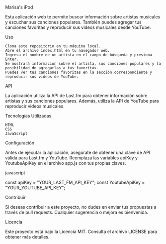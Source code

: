 Marisa's iPod

Esta aplicación web te permite buscar información sobre artistas musicales y escuchar sus canciones populares. También puedes agregar tus canciones favoritas y reproducir sus videos musicales desde YouTube.

Uso

    Clona este repositorio en tu máquina local.
    Abre el archivo index.html en tu navegador web.
    Ingresa el nombre de un artista en el campo de búsqueda y presiona Enter.
    Se mostrará información sobre el artista, sus canciones populares y la posibilidad de agregarlas a tus favoritas.
    Puedes ver tus canciones favoritas en la sección correspondiente y reproducir sus videos de YouTube.

API

La aplicación utiliza la API de Last.fm para obtener información sobre artistas y sus canciones populares. Además, utiliza la API de YouTube para reproducir videos musicales.


Tecnologías Utilizadas

    HTML
    CSS
    JavaScript

Configuración

Antes de ejecutar la aplicación, asegúrate de obtener una clave de API válida para Last.fm y YouTube. Reemplaza las variables apiKey y YoutubeApiKey en el archivo app.js con tus propias claves.

javascript

const apiKey = "YOUR_LAST_FM_API_KEY";
const YoutubeApiKey = "YOUR_YOUTUBE_API_KEY";

Contribuir

Si deseas contribuir a este proyecto, no dudes en enviar tus propuestas a través de pull requests. Cualquier sugerencia o mejora es bienvenida.


Licencia

Este proyecto está bajo la Licencia MIT. Consulta el archivo LICENSE para obtener más detalles.
